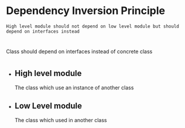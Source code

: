# Dependency Inversion Principle
```
High level module should not depend on low level module but should depend on interfaces instead
```
#
Class should depend on interfaces instead of concrete class
#
* ## High level module
  The class which use an instance of another class
* ## Low Level module
  The class which used in another class 
